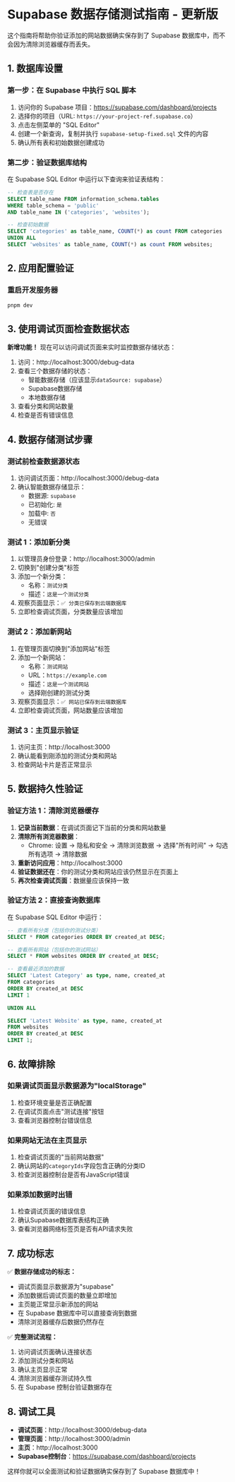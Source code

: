 # Supabase 数据存储测试指南 - 更新版

这个指南将帮助你验证添加的网站数据确实保存到了 Supabase 数据库中，而不会因为清除浏览器缓存而丢失。

## 1. 数据库设置

### 第一步：在 Supabase 中执行 SQL 脚本

1. 访问你的 Supabase 项目：https://supabase.com/dashboard/projects
2. 选择你的项目（URL: `https://your-project-ref.supabase.co`）
3. 点击左侧菜单的 "SQL Editor"
4. 创建一个新查询，复制并执行 `supabase-setup-fixed.sql` 文件的内容
5. 确认所有表和初始数据创建成功

### 第二步：验证数据库结构

在 Supabase SQL Editor 中运行以下查询来验证表结构：

```sql
-- 检查表是否存在
SELECT table_name FROM information_schema.tables 
WHERE table_schema = 'public' 
AND table_name IN ('categories', 'websites');

-- 检查初始数据
SELECT 'categories' as table_name, COUNT(*) as count FROM categories
UNION ALL
SELECT 'websites' as table_name, COUNT(*) as count FROM websites;
```

## 2. 应用配置验证

### 重启开发服务器

```bash
pnpm dev
```

## 3. 使用调试页面检查数据状态

**新增功能！** 现在可以访问调试页面来实时监控数据存储状态：

1. 访问：http://localhost:3000/debug-data
2. 查看三个数据存储的状态：
   - 智能数据存储（应该显示`dataSource: supabase`）
   - Supabase数据存储
   - 本地数据存储
3. 查看分类和网站数量
4. 检查是否有错误信息

## 4. 数据存储测试步骤

### 测试前检查数据源状态

1. 访问调试页面：http://localhost:3000/debug-data
2. 确认智能数据存储显示：
   - 数据源: `supabase`
   - 已初始化: `是`
   - 加载中: `否`
   - 无错误

### 测试 1：添加新分类

1. 以管理员身份登录：http://localhost:3000/admin
2. 切换到"创建分类"标签
3. 添加一个新分类：
   - 名称：`测试分类`
   - 描述：`这是一个测试分类`
4. 观察页面显示：`✅ 分类已保存到云端数据库`
5. 立即检查调试页面，分类数量应该增加

### 测试 2：添加新网站

1. 在管理页面切换到"添加网站"标签
2. 添加一个新网站：
   - 名称：`测试网站`
   - URL：`https://example.com`
   - 描述：`这是一个测试网站`
   - 选择刚创建的测试分类
3. 观察页面显示：`✅ 网站已保存到云端数据库`
4. 立即检查调试页面，网站数量应该增加

### 测试 3：主页显示验证

1. 访问主页：http://localhost:3000
2. 确认能看到刚添加的测试分类和网站
3. 检查网站卡片是否正常显示

## 5. 数据持久性验证

### 验证方法 1：清除浏览器缓存

1. **记录当前数据**：在调试页面记下当前的分类和网站数量
2. **清除所有浏览器数据**：
   - Chrome: 设置 → 隐私和安全 → 清除浏览数据 → 选择"所有时间" → 勾选所有选项 → 清除数据
3. **重新访问应用**：http://localhost:3000
4. **验证数据还在**：你的测试分类和网站应该仍然显示在页面上
5. **再次检查调试页面**：数据量应该保持一致

### 验证方法 2：直接查询数据库

在 Supabase SQL Editor 中运行：

```sql
-- 查看所有分类（包括你的测试分类）
SELECT * FROM categories ORDER BY created_at DESC;

-- 查看所有网站（包括你的测试网站）
SELECT * FROM websites ORDER BY created_at DESC;

-- 查看最近添加的数据
SELECT 'Latest Category' as type, name, created_at 
FROM categories 
ORDER BY created_at DESC 
LIMIT 1

UNION ALL

SELECT 'Latest Website' as type, name, created_at 
FROM websites 
ORDER BY created_at DESC 
LIMIT 1;
```

## 6. 故障排除

### 如果调试页面显示数据源为"localStorage"

1. 检查环境变量是否正确配置
2. 在调试页面点击"测试连接"按钮
3. 查看浏览器控制台错误信息

### 如果网站无法在主页显示

1. 检查调试页面的"当前网站数据"
2. 确认网站的`categoryIds`字段包含正确的分类ID
3. 检查浏览器控制台是否有JavaScript错误

### 如果添加数据时出错

1. 检查调试页面的错误信息
2. 确认Supabase数据库表结构正确
3. 查看浏览器网络标签页是否有API请求失败

## 7. 成功标志

✅ **数据存储成功的标志：**
- 调试页面显示数据源为"supabase"
- 添加数据后调试页面的数量立即增加
- 主页能正常显示新添加的网站
- 在 Supabase 数据库中可以直接查询到数据
- 清除浏览器缓存后数据仍然存在

✅ **完整测试流程：**
1. 访问调试页面确认连接状态
2. 添加测试分类和网站
3. 确认主页显示正常
4. 清除浏览器缓存测试持久性
5. 在 Supabase 控制台验证数据存在

## 8. 调试工具

- **调试页面**：http://localhost:3000/debug-data
- **管理页面**：http://localhost:3000/admin  
- **主页**：http://localhost:3000
- **Supabase控制台**：https://supabase.com/dashboard/projects

这样你就可以全面测试和验证数据确实保存到了 Supabase 数据库中！ 